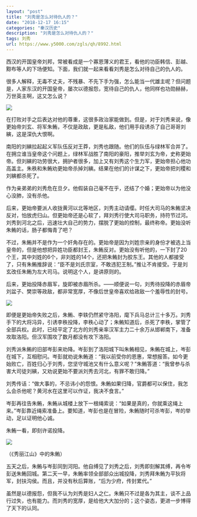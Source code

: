 ```yaml
---
layout: "post"
title: "刘秀是怎么对待仇人的？"
date: "2018-12-17 16:15"
categories: "秦汉历史"
description: "刘秀是怎么对待仇人的？"
tags: 刘秀
url: https://www.y5000.com/zgls/qh/8992.html
---
```






西汉的开国皇帝刘邦，常被看成是一个寡恩薄义的君王，看他的功臣韩信、彭越、黥布等人的下场便知。下面，我们就一起来看看刘秀是怎么对待自己的仇人的。

很多人解释，无毒不丈夫，不残暴、不先下手为强，怎么能当一代雄主呢？但问题是，人家东汉的开国皇帝，屡次以德报怨，宽待自己的仇人，他同样也功勋赫赫，万世英主啊，这又怎么说？

![](https://img.y5000.com/uploads/allimg/170103/14142B5T-0.jpg)

在打败对手之后表达对他的尊重，这很多政治家能做到。但是，对于刘秀来说，像更始帝刘玄、将军朱鲔，不仅是政敌，更是私敌，他们用手段诱杀了自己哥哥刘縯，这是深仇大恨啊。

南阳的刘縯拉起起义军队伍反对王莽，刘秀也跟随。他们的队伍与绿林军合并了。在拥立谁当皇帝这个问题上，绿林军战胜了南阳的豪阳，推举刘玄为帝，史称更始帝。但刘縯的功劳很大，拥护者很多，加上又有刘秀这个生力军，更始帝担心他功高盖主。朱秩和朱鲔劝更始帝杀掉刘縯。结果在他们的计谋之下，更始帝把刘稷和刘縯都杀死了。

作为亲弟弟的刘秀危在旦夕。他假装自己毫不在乎，还结了个婚；更始帝以为他没心没肺，没有杀他。

后来，更始帝要派人收拢黄河以北等地区，刘秀主动请缨。时任大司马的朱鲔坚决反对，怕放虎归山。但更始帝还是心软了，拜刘秀行使大司马职务，持符节过河。刘秀到河北之后，迅速壮大自己的势力，摆脱了更始的控制，最终称帝。更始没听朱鲔的话，肠子都悔青了吧？

不过，朱鲔并不是作为一个奸角存在的。更始帝是因为刘姓宗亲的身份才被选上当皇帝的，但是他想把异姓功臣都封王，朱鲔反对。更始没有听他的，一下封了20个王，其中刘姓的6个，非刘姓的14个，还把朱鲔封为胶东王。其他的人都接受了，只有朱鲔推辞说：“臣不是刘氏宗室，不敢违犯王制。”推让不肯接受。于是刘玄改任朱鲔为左大司马。说明这个人，是讲原则的。

后来，更始投降赤眉军，旋即被赤眉所杀。——顺便说一句，刘秀待投降的赤眉帝刘盆子、樊崇等政敌，都非常宽厚，不像后世皇帝喜欢给政敌一个羞辱性的封号。

![](https://img.y5000.com/uploads/allimg/170103/14142CH5-1.jpg)

即便是更始帝失败之后，朱鲔、李轶仍然紧守洛阳，麾下兵马总计三十多万。刘秀手下的大将冯异，引诱李秩投降，李秩心动了；朱鲔知道后，杀死了李秩，掌管了全部兵权。此时，已经平定了北方的刘秀亲率汉军主力二十余万从邯郸南下，准备攻取洛阳。但汉军围攻了数月都没有攻下洛阳。

刘秀派朱鲔的旧部岑彭来劝降。岑彭到了洛阳城下叫朱鲔相见，朱鲔在城上，岑彭在城下，互相慰问。岑彭就劝说朱鲔道：“我以前受你的恩惠，常想报答。如今更始败亡，百姓归心于刘秀，您坚守城池又有什么意义呢？”朱鲔答道：“我曾参与杀害大司徒刘縯，又劝说更始不要派刘秀去河北，有罪不敢归降。”

刘秀传话：“做大事的，不忌讳小的怨恨。朱鲔如果归降，官爵都可以保住，我怎么会杀他呢？黄河水在这里可以作证，我决不食言。”

岑彭再往告朱鲔，朱鲔从城楼上放下一根绳索说：“如果是真的，你就乘这绳上来。”岑彭靠近绳索准备上。要知道，岑彭也是在冒险，朱鲔随时可杀岑彭，岑的举动，足以证明他心诚。

朱鲔一看，即刻许诺投降。

![](https://img.y5000.com/uploads/allimg/170103/14142Ac4-2.jpg)

（《秀丽江山》中的朱鲔）

五天之后，朱鲔与岑彭同到河阳。他自缚见了刘秀之后，刘秀即刻解其缚，再令岑彭送朱鲔回城。第二天一早，朱鲔率领全部部众出城投降，刘秀拜朱鲔为平狄将军，封扶沟侯。而且，并没有秋后算账，“后为少府，传封累代。”

虽然是以德报怨，但我不认为刘秀是妇人之仁。朱鲔只不过是各为其主，谈不上品行过失，也有能力。而刘秀的宽厚，是给他大大加分的；这个姿态，更进一步博得了天下的认同。

